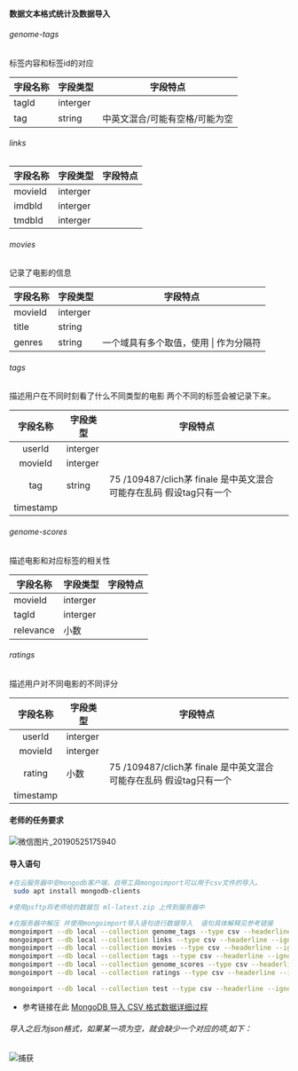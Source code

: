 #### 数据文本格式统计及数据导入

###### genome-tags

标签内容和标签id的对应

| 字段名称 | 字段类型 | 字段特点                       |
| -------- | -------- | ------------------------------ |
| tagId    | interger |                                |
| tag      | string   | 中英文混合/可能有空格/可能为空 |



###### links

| 字段名称 | 字段类型 | 字段特点 |
| -------- | -------- | -------- |
| movieId  | interger |          |
| imdbId   | interger |          |
| tmdbId   | interger |          |



###### movies

记录了电影的信息

| 字段名称 | 字段类型 | 字段特点                                 |
| -------- | -------- | ---------------------------------------- |
| movieId  | interger |                                          |
| title    | string   |                                          |
| genres   | string   | 一个域具有多个取值，使用  \|  作为分隔符 |



###### tags

描述用户在不同时刻看了什么不同类型的电影   两个不同的标签会被记录下来。

| 字段名称  | 字段类型 | 字段特点                                                     |
| :-------: | -------- | ------------------------------------------------------------ |
|  userId   | interger |                                                              |
|  movieId  | interger |                                                              |
|    tag    | string   | 75 /109487/clich茅 finale    是中英文混合      可能存在乱码    假设tag只有一个 |
| timestamp |          |                                                              |



###### genome-scores

描述电影和对应标签的相关性

| 字段名称  | 字段类型 | 字段特点 |
| --------- | -------- | -------- |
| movieId   | interger |          |
| tagId     | interger |          |
| relevance | 小数     |          |



###### ratings

描述用户对不同电影的不同评分

| 字段名称  | 字段类型 | 字段特点                                                     |
| :-------: | -------- | ------------------------------------------------------------ |
|  userId   | interger |                                                              |
|  movieId  | interger |                                                              |
|  rating   | 小数     | 75 /109487/clich茅 finale    是中英文混合      可能存在乱码    假设tag只有一个 |
| timestamp |          |                                                              |





#### 老师的任务要求

![微信图片_20190525175940](https://github.com/cloud0606/Advanced-Database/raw/master/%E6%95%B0%E6%8D%AE%E5%AF%BC%E5%85%A5%E5%92%8C%E4%BA%91%E6%9C%8D%E5%8A%A1%E5%99%A8%E7%99%BB%E5%BD%95/img/%E5%BE%AE%E4%BF%A1%E5%9B%BE%E7%89%87_20190525175940.jpg)





#### 导入语句

```bash
#在云服务器中安mongodb客户端，自带工具mongoimport可以用于csv文件的导入。
 sudo apt install mongodb-clients

#使用psftp将老师给的数据包 ml-latest.zip 上传到服务器中

#在服务器中解压 并使用mongoimport导入语句进行数据导入  语句具体解释见参考链接
mongoimport --db local --collection genome_tags --type csv --headerline --ignoreBlanks --file genome-tags.csv
mongoimport --db local --collection links --type csv --headerline --ignoreBlanks --file links.csv
mongoimport --db local --collection movies --type csv --headerline --ignoreBlanks --file movies.csv
mongoimport --db local --collection tags --type csv --headerline --ignoreBlanks --file  tags.csv
mongoimport --db local --collection genome_scores --type csv --headerline --ignoreBlanks --file  genome-scores.csv
mongoimport --db local --collection ratings --type csv --headerline --ignoreBlanks --file  ratings.csv

mongoimport --db local --collection test --type csv --headerline --ignoreBlanks --file  1.csv
```



- 参考链接在此 [MongoDB 导入 CSV 格式数据详细过程](https://blog.csdn.net/u012318074/article/details/77713228)



###### 导入之后为json格式，如果某一项为空，就会缺少一个对应的项,如下：

![捕获](https://github.com/cloud0606/Advanced-Database/raw/master/%E6%95%B0%E6%8D%AE%E5%AF%BC%E5%85%A5%E5%92%8C%E4%BA%91%E6%9C%8D%E5%8A%A1%E5%99%A8%E7%99%BB%E5%BD%95/img/%E6%8D%95%E8%8E%B7.JPG)


